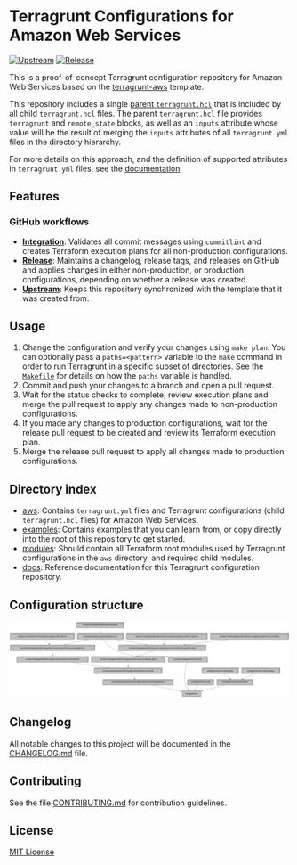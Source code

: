 # Terragrunt Configurations for Amazon Web Services
[![Upstream](https://github.com/growit-io/terragrunt-aws-poc/actions/workflows/upstream.yml/badge.svg)](https://github.com/growit-io/terragrunt-aws-poc/actions/workflows/upstream.yml)
[![Release](https://github.com/growit-io/terragrunt-aws-poc/actions/workflows/release.yml/badge.svg)](https://github.com/growit-io/terragrunt-aws-poc/actions/workflows/release.yml)

This is a proof-of-concept Terragrunt configuration repository for Amazon Web
Services based on the
[terragrunt-aws](https://github.com/growit-io/terragrunt-aws) template.

This repository includes a single [parent `terragrunt.hcl`](terragrunt.hcl) that
is included by all child `terragrunt.hcl` files. The parent `terragrunt.hcl`
file provides `terragrunt` and `remote_state` blocks, as well as an `inputs`
attribute whose value will be the result of merging the `inputs` attributes of
all `terragrunt.yml` files in the directory hierarchy.

For more details on this approach, and the definition of supported attributes
in `terragrunt.yml` files, see the [documentation](docs/terragrunt/README.md).

## Features

### GitHub workflows

- [**Integration**](.github/workflows/integration.yml): Validates all commit
  messages using `commitlint` and creates Terraform execution plans for all
  non-production configurations.
- [**Release**](.github/workflows/release.yml): Maintains a changelog, release
  tags, and releases on GitHub and applies changes in either non-production, or
  production configurations, depending on whether a release was created.
- [**Upstream**](.github/workflows/upstream.yml): Keeps this repository
  synchronized with the template that it was created from.

## Usage

1. Change the configuration and verify your changes using `make plan`. You can
   optionally pass a `paths=<pattern>` variable to the `make` command in order
   to run Terragrunt in a specific subset of directories. See the
   [`Makefile`](Makefile) for details on how the `paths` variable is handled.
2. Commit and push your changes to a branch and open a pull request.
3. Wait for the status checks to complete, review execution plans and merge
   the pull request to apply any changes made to non-production configurations.
4. If you made any changes to production configurations, wait for the release
   pull request to be created and review its Terraform execution plan.
5. Merge the release pull request to apply all changes made to production
   configurations.

## Directory index

- [aws](aws): Contains `terragrunt.yml` files and Terragrunt configurations
  (child `terragrunt.hcl` files) for Amazon Web Services.
- [examples](examples): Contains examples that you can learn from, or copy
  directly into the root of this repository to get started.
- [modules](modules): Should contain all Terraform root modules used by
  Terragrunt configurations in the `aws` directory, and required child modules.
- [docs](docs): Reference documentation for this Terragrunt configuration
  repository.

## Configuration structure

![Dependency graph](graph.svg)

## Changelog

All notable changes to this project will be documented in the
[CHANGELOG.md](CHANGELOG.md) file.

## Contributing

See the file [CONTRIBUTING.md](CONTRIBUTING.md) for contribution guidelines.

## License

[MIT License](LICENSE)
